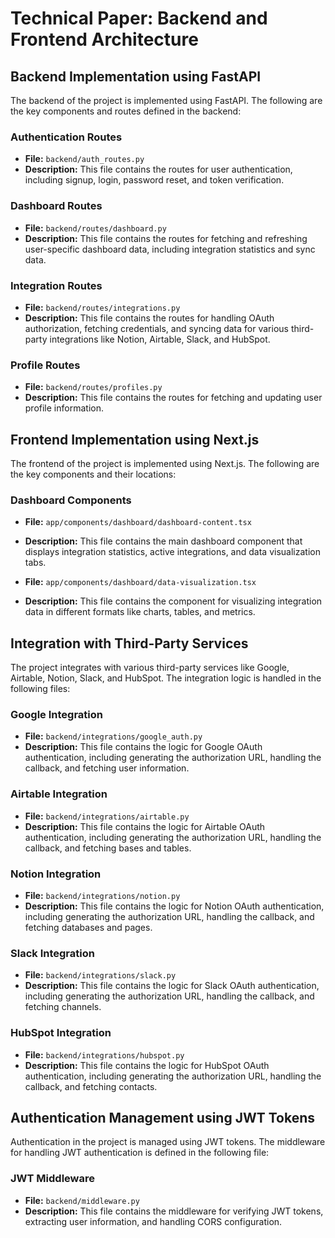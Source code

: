 # Technical Paper: Backend and Frontend Architecture

## Backend Implementation using FastAPI

The backend of the project is implemented using FastAPI. The following are the key components and routes defined in the backend:

### Authentication Routes
- **File:** `backend/auth_routes.py`
- **Description:** This file contains the routes for user authentication, including signup, login, password reset, and token verification.

### Dashboard Routes
- **File:** `backend/routes/dashboard.py`
- **Description:** This file contains the routes for fetching and refreshing user-specific dashboard data, including integration statistics and sync data.

### Integration Routes
- **File:** `backend/routes/integrations.py`
- **Description:** This file contains the routes for handling OAuth authorization, fetching credentials, and syncing data for various third-party integrations like Notion, Airtable, Slack, and HubSpot.

### Profile Routes
- **File:** `backend/routes/profiles.py`
- **Description:** This file contains the routes for fetching and updating user profile information.

## Frontend Implementation using Next.js

The frontend of the project is implemented using Next.js. The following are the key components and their locations:

### Dashboard Components
- **File:** `app/components/dashboard/dashboard-content.tsx`
- **Description:** This file contains the main dashboard component that displays integration statistics, active integrations, and data visualization tabs.

- **File:** `app/components/dashboard/data-visualization.tsx`
- **Description:** This file contains the component for visualizing integration data in different formats like charts, tables, and metrics.

## Integration with Third-Party Services

The project integrates with various third-party services like Google, Airtable, Notion, Slack, and HubSpot. The integration logic is handled in the following files:

### Google Integration
- **File:** `backend/integrations/google_auth.py`
- **Description:** This file contains the logic for Google OAuth authentication, including generating the authorization URL, handling the callback, and fetching user information.

### Airtable Integration
- **File:** `backend/integrations/airtable.py`
- **Description:** This file contains the logic for Airtable OAuth authentication, including generating the authorization URL, handling the callback, and fetching bases and tables.

### Notion Integration
- **File:** `backend/integrations/notion.py`
- **Description:** This file contains the logic for Notion OAuth authentication, including generating the authorization URL, handling the callback, and fetching databases and pages.

### Slack Integration
- **File:** `backend/integrations/slack.py`
- **Description:** This file contains the logic for Slack OAuth authentication, including generating the authorization URL, handling the callback, and fetching channels.

### HubSpot Integration
- **File:** `backend/integrations/hubspot.py`
- **Description:** This file contains the logic for HubSpot OAuth authentication, including generating the authorization URL, handling the callback, and fetching contacts.

## Authentication Management using JWT Tokens

Authentication in the project is managed using JWT tokens. The middleware for handling JWT authentication is defined in the following file:

### JWT Middleware
- **File:** `backend/middleware.py`
- **Description:** This file contains the middleware for verifying JWT tokens, extracting user information, and handling CORS configuration.
